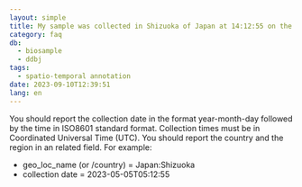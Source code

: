 ```yaml
---
layout: simple
title: My sample was collected in Shizuoka of Japan at 14:12:55 on the 5th May 2023. How do I format this for submission?
category: faq
db:
  - biosample
  - ddbj
tags:
  - spatio-temporal annotation
date: 2023-09-10T12:39:51
lang: en
---
```


You should report the collection date in the format year-month-day followed by the time in ISO8601 standard format. Collection times must be in Coordinated Universal Time (UTC). You should report the country and the region in an related field. For example:

* geo_loc_name (or /country) = Japan:Shizuoka
* collection date = 2023-05-05T05:12:55
